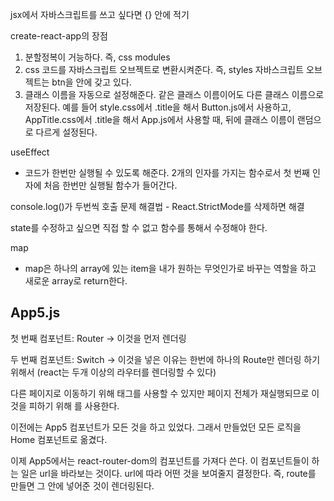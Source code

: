 jsx에서 자바스크립트를 쓰고 싶다면 {} 안에 적기

create-react-app의 장점

1. 분할정복이 거능하다. 즉, css modules
2. css 코드를 자바스크립트 오브젝트로 변환시켜준다. 즉, styles 자바스크립트 오브젝트는 btn을 안에 갖고 있다.
3. 클래스 이름을 자동으로 설정해준다. 같은 클래스 이름이어도 다른 클래스 이름으로 저장된다.
   예를 들어 style.css에서 .title을 해서 Button.js에서 사용하고, AppTitle.css에서 .title을 해서 App.js에서 사용할 때, 뒤에 클래스 이름이 랜덤으로 다르게 설정된다.

useEffect

- 코드가 한번만 실행될 수 있도록 해준다. 2개의 인자를 가지는 함수로서 첫 번째 인자에 처음 한번만 실행될 함수가 들어간다.

console.log()가 두번씩 호출 문제 해결법 - React.StrictMode를 삭제하면 해결

state를 수정하고 싶으면 직접 할 수 없고 함수를 통해서 수정해야 한다.

map

- map은 하나의 array에 있는 item을 내가 원하는 무엇인가로 바꾸는 역할을 하고 새로운 array로 return한다.

## App5.js

첫 번째 컴포넌트: Router -> 이것을 먼저 렌더링 

두 번째 컴포넌트: Switch -> 이것을 넣은 이유는 한번에 하나의 Route만 렌더링 하기 위해서 (react는 두개 이상의 라우터를 렌더링할 수 있다)

다른 페이지로 이동하기 위해 <a> 태그를 사용할 수 있지만 페이지 전체가 재실행되므로 이것을 피하기 위해 <Link>를 사용한다.

이전에는 App5 컴포넌트가 모든 것을 하고 있었다. 그래서 만들었던 모든 로직을 Home 컴포넌트로 옮겼다. 

이제 App5에서는 react-router-dom의 컴포넌트를 가져다 쓴다. 이 컴포넌트들이 하는 일은 url을 바라보는 것이다. url에 따라 어떤 것을 보여줄지 결정한다. 즉, route를 만들면 그 안에 넣어준 것이 렌더링된다.




